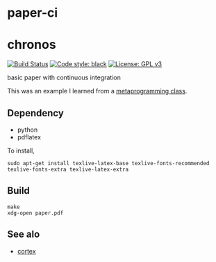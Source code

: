 # paper-ci
# chronos
[![Build Status](https://travis-ci.com/jpdeleon/chronos.svg?branch=master)](https://travis-ci.com/jpdeleon/paper-ci)
[![Code style: black](https://img.shields.io/badge/code%20style-black-000000.svg)](https://github.com/ambv/black)
[![License: GPL v3](https://img.shields.io/badge/license-GPLv3-blue.svg)](https://www.gnu.org/licenses/gpl-3.0)

basic paper with continuous integration



This was an example I learned from a [metaprogramming class](https://www.youtube.com/watch?v=_Ms1Z4xfqv4).

## Dependency
* python
* pdflatex

To install,
```shell
sudo apt-get install texlive-latex-base texlive-fonts-recommended texlive-fonts-extra texlive-latex-extra
```

## Build
```shell
make
xdg-open paper.pdf
```
## See alo
* [cortex](https://github.com/rodluger/corTeX)
